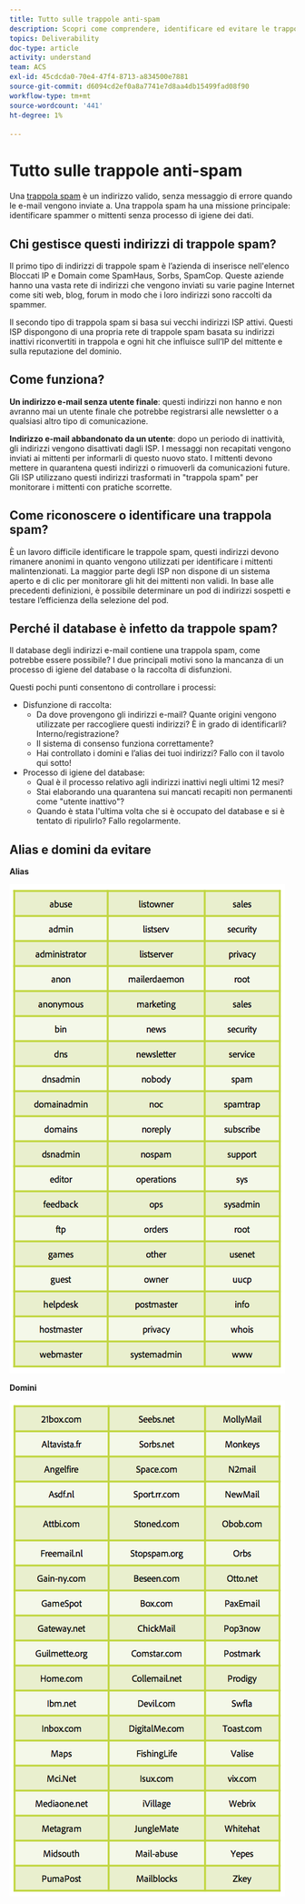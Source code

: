 ```yaml
---
title: Tutto sulle trappole anti-spam
description: Scopri come comprendere, identificare ed evitare le trappole anti-spam durante la gestione del recapito messaggi.
topics: Deliverability
doc-type: article
activity: understand
team: ACS
exl-id: 45cdcda0-70e4-47f4-8713-a834500e7881
source-git-commit: d6094cd2ef0a8a7741e7d8aa4db15499fad08f90
workflow-type: tm+mt
source-wordcount: '441'
ht-degree: 1%

---
```


# Tutto sulle trappole anti-spam

Una [trappola spam](/help/metrics/spam-traps.md) è un indirizzo valido, senza messaggio di errore quando le e-mail vengono inviate a. Una trappola spam ha una missione principale: identificare spammer o mittenti senza processo di igiene dei dati.

## Chi gestisce questi indirizzi di trappole spam?

Il primo tipo di indirizzi di trappole spam è l’azienda di inserisce nell&#39;elenco Bloccati IP e Domain come SpamHaus, Sorbs, SpamCop. Queste aziende hanno una vasta rete di indirizzi che vengono inviati su varie pagine Internet come siti web, blog, forum in modo che i loro indirizzi sono raccolti da spammer.

Il secondo tipo di trappola spam si basa sui vecchi indirizzi ISP attivi. Questi ISP dispongono di una propria rete di trappole spam basata su indirizzi inattivi riconvertiti in trappola e ogni hit che influisce sull’IP del mittente e sulla reputazione del dominio.

## Come funziona?

**Un indirizzo e-mail senza utente finale**: questi indirizzi non hanno e non avranno mai un utente finale che potrebbe registrarsi alle newsletter o a qualsiasi altro tipo di comunicazione.

**Indirizzo e-mail abbandonato da un utente**: dopo un periodo di inattività, gli indirizzi vengono disattivati dagli ISP. I messaggi non recapitati vengono inviati ai mittenti per informarli di questo nuovo stato. I mittenti devono mettere in quarantena questi indirizzi o rimuoverli da comunicazioni future. Gli ISP utilizzano questi indirizzi trasformati in &quot;trappola spam&quot; per monitorare i mittenti con pratiche scorrette.

## Come riconoscere o identificare una trappola spam?

È un lavoro difficile identificare le trappole spam, questi indirizzi devono rimanere anonimi in quanto vengono utilizzati per identificare i mittenti malintenzionati. La maggior parte degli ISP non dispone di un sistema aperto e di clic per monitorare gli hit dei mittenti non validi. In base alle precedenti definizioni, è possibile determinare un pod di indirizzi sospetti e testare l’efficienza della selezione del pod.

## Perché il database è infetto da trappole spam?

Il database degli indirizzi e-mail contiene una trappola spam, come potrebbe essere possibile? I due principali motivi sono la mancanza di un processo di igiene del database o la raccolta di disfunzioni.

Questi pochi punti consentono di controllare i processi:

* Disfunzione di raccolta:
   * Da dove provengono gli indirizzi e-mail? Quante origini vengono utilizzate per raccogliere questi indirizzi? È in grado di identificarli? Interno/registrazione?
   * Il sistema di consenso funziona correttamente?
   * Hai controllato i domini e l’alias dei tuoi indirizzi? Fallo con il tavolo qui sotto!
* Processo di igiene del database:
   * Qual è il processo relativo agli indirizzi inattivi negli ultimi 12 mesi?
   * Stai elaborando una quarantena sui mancati recapiti non permanenti come &quot;utente inattivo&quot;?
   * Quando è stata l&#39;ultima volta che si è occupato del database e si è tentato di ripulirlo? Fallo regolarmente.

## Alias e domini da evitare

**Alias**

![](../../help/assets/aliases.png)

**Domini**

![](../../help/assets/domains.png)
